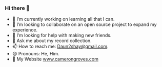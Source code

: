 ### Hi there 👋

- 🔭 I’m currently working on learning all that I can.
- 👯 I’m looking to collaborate on an open source project to expand my experience.
- 🤔 I’m looking for help with making new friends.
- 💬 Ask me about my record collection.
- 📫 How to reach me: Daun2shay@gmail.com.
- 😄 Pronouns: He, Him.
- 🔗 My Website www.camerongroves.com
